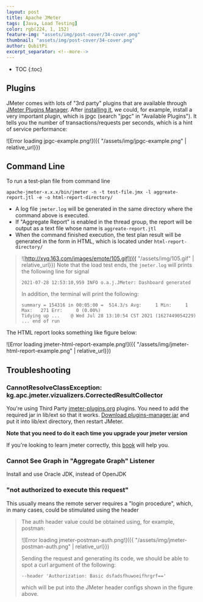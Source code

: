```yaml
---
layout: post
title: Apache JMeter
tags: [Java, Load Testing]
color: rgb(224, 1, 152)
feature-img: "assets/img/post-cover/34-cover.png"
thumbnail: "assets/img/post-cover/34-cover.png"
author: QubitPi
excerpt_separator: <!--more-->
---
```


<!--more-->

* TOC
{:toc}
  
## Plugins

JMeter comes with lots of "3rd party" plugins that are available through
[JMeter Plugins Manager](https://jmeter-plugins.org/wiki/PluginsManager/). After
[installing it](https://jmeter-plugins.org/wiki/PluginsManager/#Installation-and-Usage), we could, for example, install
a very important plugin, which is jpgc (search "jpgc" in "Available Plugins"). It tells you the number of
transactions/requests per seconds, which is a hint of service performance:

![Error loading jpgc-example.png!]({{ "/assets/img/jpgc-example.png" | relative_url}})

## Command Line

To run a test-plan file from command line

    apache-jmeter-x.x.x/bin/jmeter -n -t test-file.jmx -l aggreate-report.jtl -e -o html-report-directory/

* A log file `jmeter.log` will be generated in the same directory where the command above is executed.
* If "Aggregate Report" is enabled in the thread group, the report will be output as a text file whose name is
  `aggreate-report.jtl`
* When the command finished execution, the test plan result will be generated in the form in HTML, which is located
  under `html-report-directory/`
  
> ![http://xyq.163.com/images/emote/105.gif]({{ "/assets/img/105.gif" | relative_url}})️ Note that the load test ends, the `jmeter.log` will prints the following line for signal
> ```
> 2021-07-28 12:53:10,959 INFO o.a.j.JMeter: Dashboard generated
> ```
> In addition, the terminal will print the following:
> ```
> summary = 154316 in 00:05:00 =  514.3/s Avg:     1 Min:     1 Max:   271 Err:     0 (0.00%)
> Tidying up ...    @ Wed Jul 28 13:10:54 CST 2021 (1627449054229)
> ... end of run
> ```

The HTML report looks something like figure below:

![Error loading jmeter-html-report-example.png!]({{ "/assets/img/jmeter-html-report-example.png" | relative_url}})

## Troubleshooting

### CannotResolveClassException: kg.apc.jmeter.vizualizers.CorrectedResultCollector

You're using Third Party [jmeter-plugins.org](https://jmeter-plugins.org/) plugins. You need to add the required jar in
lib/ext so that it works. [Download plugins-manager.jar](https://jmeter-plugins.org/install/Install/) and put it into
lib/ext directory, then restart JMeter.

**Note that you need to do it each time you upgrade your jmeter version**

If you're looking to learn jmeter correctly, this [book](https://leanpub.com/master-jmeter-from-load-test-to-devops)
will help you.

### Cannot See Graph in "Aggregate Graph" Listener

Install and use Oracle JDK, instead of OpenJDK

### "not authorized to execute this request"

This usually means the remote server requires a "login procedure", which, in many cases, could be stimulated using the
header

> The auth header value could be obtained using, for example, postman:
>
> ![Error loading jmeter-postman-auth.png!]({{ "/assets/img/jmeter-postman-auth.png" | relative_url}})
> 
> Sending the request and generating its code, we should be able to spot a curl argument of the following:
> 
> ```
> --header 'Authorization: Basic dsfadsfhuwoeifhrgrf=='
> ```
> 
> which will be put into the JMeter header configs shown in the figure above.



